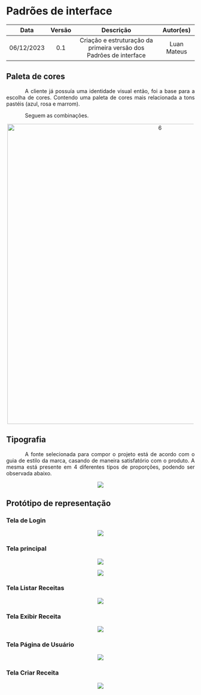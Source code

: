 # Padrões de interface

|    Data    | Versão |                             Descrição                              |  Autor(es)   |
| :--------: | :----: | :----------------------------------------------------------------: | :----------: |
| 06/12/2023 |  0.1   | Criação e estruturação da primeira versão dos Padrões de interface | Luan Mateus |

## Paleta de cores

<p style="text-indent: 50px;text-align: justify;">
A cliente já possuía uma identidade visual então, foi a base para a escolha de cores. Contendo uma paleta de cores mais relacionada a tons pastéis (azul, rosa e marrom).</p>

<p style="text-indent: 50px;text-align: justify;">Seguem as combinações.</p>

<div style="text-align: center; margin: 3px">
<img src="https://user-images.githubusercontent.com/89037018/288729481-3c2d3dfa-2d66-46ae-8704-ebf1da04ac13.png" alt="6" style="width: 50rem">
</div>

## Tipografia

<p style="text-indent: 50px;text-align: justify;">
A fonte selecionada para compor o projeto está de acordo com o guia de estilo da marca, casando de maneira satisfatório com o produto. A mesma está presente em 4 diferentes tipos de proporções, podendo ser observada abaixo.
</p>
<p align="center">
<img src="https://github.com/mdsreq-fga-unb/2023.1-FamilyMusicSystem/assets/89596623/f9b7ec1a-7db7-4900-8645-461bff29793e"/>
</p>

## Protótipo de representação

### Tela de Login

<p align="center">
<img src="https://user-images.githubusercontent.com/89037018/288731448-a130fe68-8ec8-4372-9597-bd400a90bd1b.png"/>
</p>

### Tela principal

<p align="center">
<img src="https://user-images.githubusercontent.com/89037018/289745473-bb808ce2-ab16-4705-8273-de7c65151fa0.png"/>
</p>

<p align="center">
<img src="https://user-images.githubusercontent.com/89037018/289745486-cfd0c7ac-952b-4743-9102-8c014df9183c.png"/>
</p>

### Tela Listar Receitas

<p align="center">
<img src="https://user-images.githubusercontent.com/89037018/289746336-3b19159a-a2b8-4a97-bbc9-2510959e4da1.png"/>
</p>

### Tela Exibir Receita

<p align="center">
<img src="https://user-images.githubusercontent.com/89037018/288731507-d634a65e-f08c-4055-a852-3f46ccc445a8.png"/>
</p>

### Tela Página de Usuário

<p align="center">
<img src="https://user-images.githubusercontent.com/89037018/289746342-964fa855-450d-465c-9f37-49b0fbe06a3a.png"/>
</p>

### Tela Criar Receita

<p align="center">
<img src="https://user-images.githubusercontent.com/89037018/289746351-4374cab9-9494-401f-8e8b-ca109d50540f.png"/>
</p>